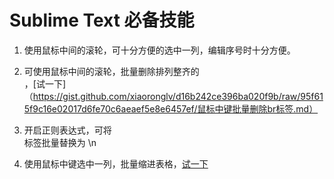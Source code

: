 # Sublime Text 必备技能

1. 使用鼠标中间的滚轮，可十分方便的选中一列，编辑序号时十分方便。

2. 可使用鼠标中间的滚轮，批量删除排列整齐的<br/>，[试一下]（https://gist.github.com/xiaoronglv/d16b242ce396ba020f9b/raw/95f615f9c16e02017d6fe70c6aeaef5e8e6457ef/鼠标中键批量删除br标签.md）

3. 开启正则表达式，可将<br/>标签批量替换为 \n

4. 使用鼠标中键选中一列，批量缩进表格，[试一下](https://raw.github.com/xiaoronglv/drug_edit_rule/master/pro/pro_table_incident.md)